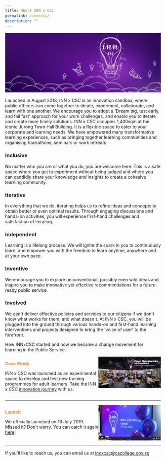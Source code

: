 ```yaml
---
title: About INN x CSC
permalink: /innxcsc/
description: ""
---
```

<style>
	
.paragraph-header {
	color:#9F2943 !important;
	font-weight: bold;
	
	}

.paragraph-group2 {
	font-weight: bold;
	color: #F68B1F;
	}
	
.grid-container {
		display: grid;
		grid-template-columns: 60% 40%;
		margin-top: 1em;
		margin-bottom: 1em;
	}

</style>

<img src="/images/What%20We%20Do/innxcsc_opt2.jpg">


<p>
	Launched in August 2018, INN x CSC is an innovation sandbox, where public officers can come together to ideate, experiment, collaborate, and learn with one another. We encourage you to adopt a 'Dream big, test early, and fail fast' approach for your work challenges, and enable you to iterate and create more timely solutions. INN x CSC occupies 1,400sqm at the iconic Jurong Town Hall Building. It is a flexible space to cater to your corporate and learning needs. We have empowered many transformative learning experiences, such as bringing together learning communities and organising hackathons, seminars or work retreats
</p>


<h3>Inclusive</h3>
<p>No matter who you are or what you do, you are welcome here. This is a safe space where you get to experiment without being judged and where you can candidly share your knowledge and insights to create a cohesive learning community.</p>
<h3>Iterative</h3>
<p>In everything that we do, iterating helps us to refine ideas and concepts to obtain better or even optimal results. Through engaging discussions and hands-on activities, you will experience first-hand challenges and satisfaction of iterating.</p>
<h3>Independent</h3>
<p>Learning is a lifelong process. We will ignite the spark in you to continuously learn, and empower you with the freedom to learn anytime, anywhere and at your own pace.</p>
<h3>Inventive</h3>
<p>We encourage you to explore unconventional, possibly even wild ideas and inspire you to make innovative yet effective recommendations for a future-ready public service.</p>
<h3>Involved</h3>
<p>We can't deliver effective policies and services to our citizens if we don't know what works for them, and what doesn't. At INN x CSC, you will be plugged into the ground through various hands-on and first-hand learning interventions and projects designed to bring the 'voice of user' to the forefront.</p>


<p>How INNxCSC started and how we became a change movement for learning in the Public Service.</p>
<div class="grid-container">
	<div>
		<p class="paragraph-group2">Case Study</p>
		<p>INN x CSC was launched as an experimental space to develop and test new training programmes for adult learners. Take the INN x CSC <a href="https://rise.articulate.com/share/KzT7G2JLI3lZx9T4e3KB5mAamvt9Beem#/">innovation journey</a> with us.</p>
	
</div>
	<div><img src="/images/carousel_knowledge_02_inn.jpg"></div>
</div>
<hr>
<div class="grid-container">
	<div>
		<p class="paragraph-group2">Launch</p>
		<p>We officially launched on 16 July 2019. Missed it? Don't worry. You can catch it again <a href="https://vimeo.com/363495474/7cced1db10">here</a>!</p>
	</div>
	<div><img src="/images/innxcsc-launch.jpg"></div>



</div>
<hr>
<p>If you'll like to reach us, you can email us at <a href="mailto:innxcsc@cscollege.gov.sg">innxcsc@cscollege.gov.sg</a></p>